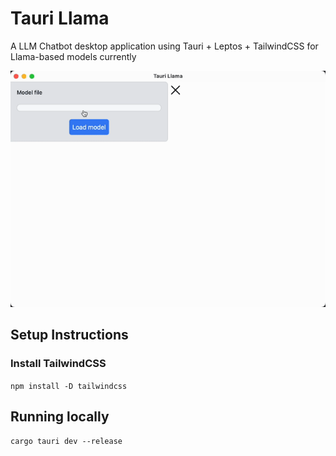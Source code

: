 # Tauri Llama

A LLM Chatbot desktop application using Tauri + Leptos + TailwindCSS
for Llama-based models currently

![](https://raw.githubusercontent.com/alcolmenar/tauri-llama/main/demo.gif)

## Setup Instructions

### Install TailwindCSS

`npm install -D tailwindcss`

## Running locally

`cargo tauri dev --release`
